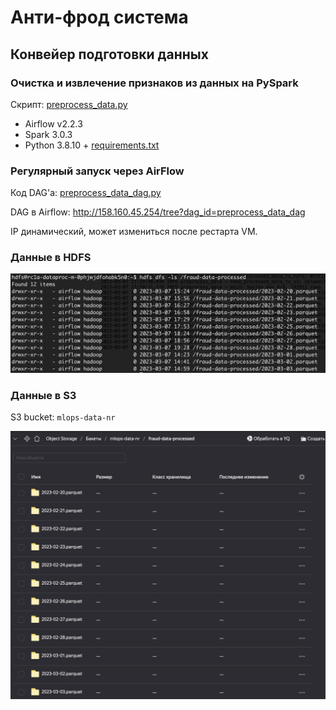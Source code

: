 # Анти-фрод система

## Конвейер подготовки данных

### Очистка и извлечение признаков из данных на PySpark

Скрипт: [preprocess_data.py](hw4-preprocess-data%2Fpreprocess_data.py)

- Airflow v2.2.3
- Spark 3.0.3
- Python 3.8.10 + [requirements.txt](requirements.txt)

### Регулярный запуск через AirFlow

Код DAG'а: [preprocess_data_dag.py](hw4-preprocess-data%2Fpreprocess_data_dag.py)

DAG в Airflow: http://158.160.45.254/tree?dag_id=preprocess_data_dag

IP динамический, может измениться после рестарта VM.

### Данные в HDFS

![Screenshot 2023-03-07 at 22.41.03.png](images%2FScreenshot%202023-03-07%20at%2022.41.03.png)

### Данные в S3

S3 bucket: `mlops-data-nr`

![Screenshot 2023-03-07 at 22.41.32.png](images%2FScreenshot%202023-03-07%20at%2022.41.32.png)
